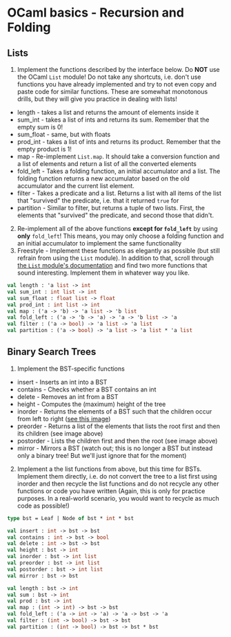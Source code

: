# OCaml basics - Recursion and Folding
## Lists
1. Implement the functions described by the interface below. Do **NOT** use the OCaml `List` module! Do not take any shortcuts, i.e. don't use functions you have already implemented and try to not even copy and paste code for similar functions. These are somewhat monotonous drills, but they will give you practice in dealing with lists!
  - length - takes a list and returns the amount of elements inside it
  - sum_int - takes a list of ints and returns its sum. Remember that the empty sum is 0!
  - sum_float - same, but with floats
  - prod_int - takes a list of ints and returns its product. Remember that the empty product is 1!
  - map - Re-implement `List.map`. It should take a conversion function and a list of elements and return a list of all the converted elements
  - fold_left - Takes a folding function, an initial accumulator and a list. The folding function returns a new accumulator based on the old accumulator and the current list element.
  - filter - Takes a predicate and a list. Returns a list with all items of the list that "survived" the predicate, i.e. that it returned `true` for
  - partition - Similar to filter, but returns a tuple of two lists. First, the elements that "survived" the predicate, and second those that didn't.
2. Re-implement all of the above functions **except for `fold_left`** by using **only** `fold_left`! This means, you may only choose a folding function and an initial accumulator to implement the same functionality
3. Freestyle - Implement these functions as elegantly as possible (but still refrain from using the `List` module). In addition to that, scroll through [the `List` module's documentation](https://v2.ocaml.org/api/List.html) and find two more functions that sound interesting. Implement them in whatever way you like.

```ocaml
val length : 'a list -> int
val sum_int : int list -> int
val sum_float : float list -> float
val prod_int : int list -> int
val map : ('a -> 'b) -> 'a list -> 'b list
val fold_left : ('a -> 'b -> 'a) -> 'a -> 'b list -> 'a
val filter : ('a -> bool) -> 'a list -> 'a list
val partition : ('a -> bool) -> 'a list -> 'a list * 'a list
```

## Binary Search Trees
1. Implement the BST-specific functions
  - insert - Inserts an int into a BST
  - contains - Checks whether a BST contains an int
  - delete - Removes an int from a BST
  - height - Computes the (maximum) height of the tree
  - inorder - Returns the elements of a BST such that the children occur from left to right ([see this image](https://external-content.duckduckgo.com/iu/?u=https%3A%2F%2Fwww.cdn.geeksforgeeks.org%2Fwp-content%2Fuploads%2FPreorder-from-Inorder-and-Postorder-traversals.jpg&f=1&nofb=1&ipt=05f5f6f9355d83adfbf8031f38b931c3fc3cd2d92e062e601aa6d9542c074955&ipo=images))
  - preorder - Returns a list of the elements that lists the root first and then its children (see image above)
  - postorder - Lists the children first and then the root (see image above)
  - mirror - Mirrors a BST (watch out; this is no longer a BST but instead only a binary tree! But we'll just ignore that for the moment)
2. Implement a the list functions from above, but this time for BSTs. Implement them directly, i.e. do not convert the tree to a list first using inorder and then recycle the list functions and do not recycle any other functions or code you have written (Again, this is only for practice purposes. In a real-world scenario, you would want to recycle as much code as possible!)

```ocaml
type bst = Leaf | Node of bst * int * bst

val insert : int -> bst -> bst
val contains : int -> bst -> bool
val delete : int -> bst -> bst
val height : bst -> int
val inorder : bst -> int list
val preorder : bst -> int list
val postorder : bst -> int list
val mirror : bst -> bst

val length : bst -> int
val sum : bst -> int
val prod : bst -> int
val map : (int -> int) -> bst -> bst
val fold_left : ('a -> int -> 'a) -> 'a -> bst -> 'a
val filter : (int -> bool) -> bst -> bst
val partition : (int -> bool) -> bst -> bst * bst
```
